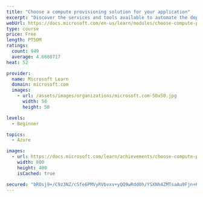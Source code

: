 ```yaml
---
title: "Choose a compute provisioning solution for your application"
excerpt: "Discover the services and tools available to automate the deployment and configuration of your Azure infrastructure."
webUrl: https://docs.microsoft.com/en-us/learn/modules/choose-compute-provisioning/
type: course
price: Free
length: PT50M
ratings:
  count: 949
  average: 4.6680717
heat: 52

provider:
  name: Microsoft Learn
  domain: microsoft.com
  images:
    - url: /assets/images/organizations/microsoft.com-50x50.jpg
      width: 50
      height: 50

levels:
  - Beginner

topics:
  - Azure

images:
  - url: https://docs.microsoft.com/learn/achievements/choose-compute-provisioning-social.png
    width: 800
    height: 400
    isCached: true

secured: "bROsj9+/C9z3NZ/cSfe6PMVyRVbvxv+yQQ9wRdd0h/YSXNh4ZMTsaAu9Fjn+KAfp//7DZABiZugxkcHTSdBJOn0IUWrdW0qXDykGpshSgydk3LwM43RIz0CXDFDj7LNN4yWgEzOLkh9CXOC9rXa4iDx8418j4fdQs/jy8eac14vkDndnpAmvoydhN3GUPixrSysVq+m1ruCWX3Sg/4jCr/ZzxMb+Jqbl8QP9wLN7OZluDcnvAVrJMDdacco7t7MKex1nhLcSBEDeyH9+3EJxjDUtVpHWRa76Av5x4WSUySyVA2E64LdwWq/BwTeC0gpMw01nMI+q32dARs6vCl3D8Pd9qFCTmta71TXWibtXH0Y2b8XYdgR2AgYBPyQIGeyOv31VXDIrP0UvQDKr964ny+FVbwgzVAuDqoFs7fhBwI8=;tiksqAIpqc8cez21YPJDxg=="
---
```



